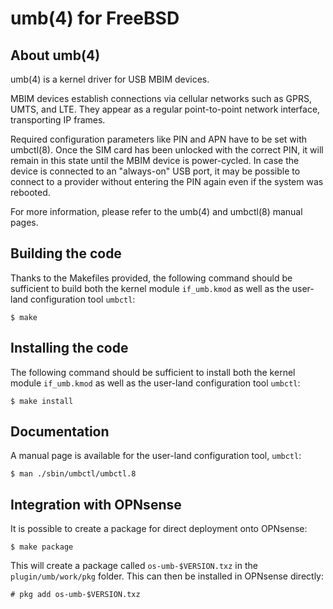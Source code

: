 umb(4) for FreeBSD
==================

About umb(4)
------------

umb(4) is a kernel driver for USB MBIM devices.

MBIM devices establish connections via cellular networks such as GPRS, UMTS, and
LTE. They appear as a regular point-to-point network interface, transporting IP
frames.

Required configuration parameters like PIN and APN have to be set with
umbctl(8). Once the SIM card has been unlocked with the correct PIN, it will
remain in this state until the MBIM device is power-cycled. In case the device
is connected to an "always-on" USB port, it may be possible to connect to a
provider without entering the PIN again even if the system was rebooted.

For more information, please refer to the umb(4) and umbctl(8) manual pages.

Building the code
-----------------

Thanks to the Makefiles provided, the following command should be sufficient to
build both the kernel module `if_umb.kmod` as well as the user-land
configuration tool `umbctl`:

    $ make

Installing the code
-------------------

The following command should be sufficient to install both the kernel module
`if_umb.kmod` as well as the user-land configuration tool `umbctl`:

    $ make install

Documentation
-------------

A manual page is available for the user-land configuration tool, `umbctl`:

    $ man ./sbin/umbctl/umbctl.8

Integration with OPNsense
-------------------------

It is possible to create a package for direct deployment onto OPNsense:

    $ make package

This will create a package called `os-umb-$VERSION.txz` in the
`plugin/umb/work/pkg` folder. This can then be installed in OPNsense directly:

    # pkg add os-umb-$VERSION.txz

